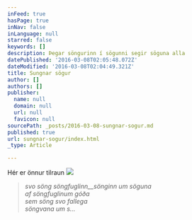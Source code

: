 ```yaml
---
inFeed: true
hasPage: true
inNav: false
inLanguage: null
starred: false
keywords: []
description: Þegar söngurinn í sögunni segir söguna alla
datePublished: '2016-03-08T02:05:48.072Z'
dateModified: '2016-03-08T02:04:49.321Z'
title: Sungnar sögur
author: []
authors: []
publisher:
  name: null
  domain: null
  url: null
  favicon: null
sourcePath: _posts/2016-03-08-sungnar-sogur.md
published: true
url: sungnar-sogur/index.html
_type: Article

---
```

Hér er önnur tilraun
![](https://the-grid-user-content.s3-us-west-2.amazonaws.com/9e7a3a53-7d9c-4c42-a111-c57781995051.jpg)

> _svo söng söngfuglinn__sönginn um söguna  
> af söngfuglinum góða  
> sem söng svo fallega  
> söngvana um s..._